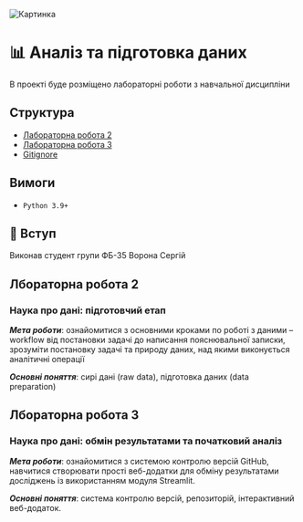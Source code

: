 ![Картинка](https://i.ibb.co/hxWHRQJ7/1708702079.jpg)
# 📊 Аналіз та підготовка даних

В проекті буде розміщено лабораторні роботи з навчальної дисципліни

## Структура

- [Лабораторна робота 2](/Lab_2)
- [Лабораторна робота 3](/Lab_3)
- [Gitignore](/.gitignore)

## Вимоги
- `Python 3.9+`
## 📝 Вступ

Виконав студент групи ФБ-35 Ворона Сергій

## Лбораторна робота 2

### Наука про дані: підготовчий етап

***Мета роботи***: ознайомитися з основними кроками по роботі з даними – workflow
від постановки задачі до написання пояснювальної записки, зрозуміти постановку задачі
та природу даних, над якими виконується аналітичні операції

***Основні поняття***: сирі дані (raw data), підготовка даних (data preparation)

## Лбораторна робота 3

### Наука про дані: обмін результатами та початковий аналіз

***Мета роботи***: ознайомитися з системою контролю версій GitHub, навчитися створювати
прості веб-додатки для обміну результатами досліджень із використанням модуля
Streamlit.

***Основні поняття***: система контролю версій, репозиторій, інтерактивний веб-додаток.
